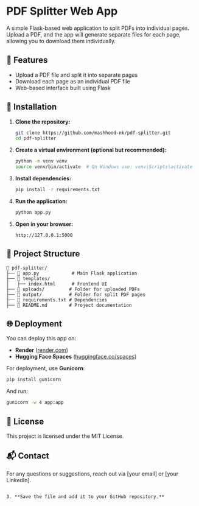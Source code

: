 # PDF Splitter Web App

A simple Flask-based web application to split PDFs into individual pages. Upload a PDF, and the app will generate separate files for each page, allowing you to download them individually.

## 🚀 Features
- Upload a PDF file and split it into separate pages
- Download each page as an individual PDF file
- Web-based interface built using Flask


## 🔧 Installation

   1. **Clone the repository:**
      ```sh
      git clone https://github.com/mashhood-nk/pdf-splitter.git
      cd pdf-splitter
      ```
   2. **Create a virtual environment (optional but recommended):**
      ```sh
      python -m venv venv
      source venv/bin/activate  # On Windows use: venv\Scripts\activate
      ```
   3. **Install dependencies:**
      ```sh
      pip install -r requirements.txt
      ```
   
   5. **Run the application:**
      ```sh
      python app.py
      ```
   
   6. **Open in your browser:**
      ```
      http://127.0.0.1:5000
      ```
   
   ## 📁 Project Structure
   ```
   📂 pdf-splitter/
   ├── 📄 app.py            # Main Flask application
   ├── 📂 templates/
   │   ├── index.html      # Frontend UI
   ├── 📂 uploads/         # Folder for uploaded PDFs
   ├── 📂 output/          # Folder for split PDF pages
   ├── 📄 requirements.txt # Dependencies
   ├── 📄 README.md        # Project documentation
   ```

   ## 🌐 Deployment
   You can deploy this app on:
   - **Render** ([render.com](https://render.com))
   - **Hugging Face Spaces** ([huggingface.co/spaces](https://huggingface.co/spaces))

   For deployment, use **Gunicorn**:
   ```sh
   pip install gunicorn
   ```
   And run:
   ```sh
   gunicorn -w 4 app:app
   ```

   ## 📜 License
   This project is licensed under the MIT License.

   ## 📬 Contact
   For any questions or suggestions, reach out via [your email] or [your LinkedIn].
   ```

3. **Save the file and add it to your GitHub repository.**

